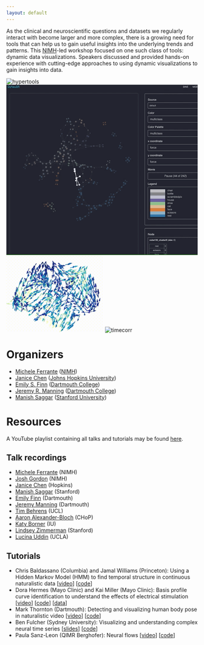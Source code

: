 ```yaml
---
layout: default
---
```


As the clinical and neuroscientific questions and datasets we regularly interact with become larger and more complex, there is a growing need for tools that can help us to gain useful insights into the underlying trends and patterns.  This [NIMH](https://www.nimh.nih.gov/)-led workshop focused on one such class of tools: dynamic data visualizations.  Speakers discussed and provided hands-on experience with cutting-edge approaches to using dynamic visualizations to gain insights into data.

![hypertools](https://raw.githubusercontent.com/dynamicdataviz/dynamicdataviz.github.io/main/img/hypertools.gif) ![dyneusr](https://raw.githubusercontent.com/dynamicdataviz/dynamicdataviz.github.io/main/img/dyneusr.gif) ![neuralflow](https://raw.githubusercontent.com/dynamicdataviz/dynamicdataviz.github.io/main/img/neural_flow.gif) ![timecorr](https://raw.githubusercontent.com/dynamicdataviz/dynamicdataviz.github.io/main/img/timecorr.gif)

# Organizers
- [Michele Ferrante](https://www.nimh.nih.gov/about/organization/dnbbs/behavioral-science-and-integrative-neuroscience-research-branch/theoretical-and-computational-neuroscience-program) ([NIMH](https://www.nimh.nih.gov/))
- [Janice Chen](http://jchenlab.johnshopkins.edu/) ([Johns Hopkins University](https://krieger.jhu.edu/))
- [Emily S. Finn](https://thefinnlab.github.io/) ([Dartmouth College](https://home.dartmouth.edu/))
- [Jeremy R. Manning](http://www.context-lab.com/) ([Dartmouth College](https://home.dartmouth.edu/))
- [Manish Saggar](https://braindynamicslab.github.io/) ([Stanford University](https://www.stanford.edu/))


# Resources
A YouTube playlist containing all talks and tutorials may be found [here](https://youtube.com/playlist?list=PLjQYT8Fwp987E0tZdeMMgSY0juQmaZ8f0).

## Talk recordings
- [Michele Ferrante](https://youtu.be/43pPzBkF2eI?t=31s) (NIMH)
- [Josh Gordon](https://youtu.be/43pPzBkF2eI?t=19m54s) (NIMH)
- [Janice Chen](https://youtu.be/43pPzBkF2eI?t=22m30s) (Hopkins)
- [Manish Saggar](https://youtu.be/43pPzBkF2eI?t=31m57s) (Stanford)
- [Emily Finn](https://youtu.be/43pPzBkF2eI?t=43m6s) (Dartmouth)
- [Jeremy Manning](https://youtu.be/43pPzBkF2eI?t=51m55s) (Dartmouth)
- [Tim Behrens](https://youtu.be/43pPzBkF2eI?t=62m28s) (UCL)
- [Aaron Alexander-Bloch](https://youtu.be/43pPzBkF2eI?t=91m32s) (CHoP)
- [Katy Borner](https://youtu.be/43pPzBkF2eI?t=122m28s) (IU)
- [Lindsey Zimmerman](https://youtu.be/43pPzBkF2eI?t=154m13s) (Stanford)
- [Lucina Uddin](https://youtu.be/43pPzBkF2eI?t=187m29s) (UCLA)


## Tutorials
- Chris Baldassano (Columbia) and Jamal Williams (Princeton): Using a Hidden Markov Model (HMM) to find temporal structure in continuous naturalistic data [[video](https://youtu.be/hHQP2hftNcg?t=10m37s)] [[code](https://www.dropbox.com/s/9d0uao5cu37x3e5/final.zip?dl=0)]
- Dora Hermes (Mayo Clinic) and Kai Miller (Mayo Clinic): Basis profile curve identification to understand the effects of electrical stimulation [[video](https://youtu.be/PB9UYcQzDfU)] [[code](https://github.com/MultimodalNeuroimagingLab/bpc_jupyter)] [[data](https://openneuro.org/datasets/ds003708)]
- Mark Thornton (Dartmouth): Detecting and visualizing human body pose in naturalistic video [[video](https://youtu.be/UfRC3leMTlU?t=4m41s)] [[code](https://colab.research.google.com/drive/1HN2S0zGqOSepLBN5IeJ-jBmzIO4W1aLq?usp=sharing)]
- Ben Fulcher (Sydney University): Visualizing and understanding complex neural time series [[slides](https://raw.githubusercontent.com/dynamicdataviz/dynamicdataviz.github.io/main/doc/BFulcher_DiDViz_NIMH.pdf)] [[code](https://github.com/benfulcher/hctsaTutorial_BonnEEG)]
- Paula Sanz-Leon (QIMR Berghofer): Neural flows [[video](https://youtu.be/EKn17BOEQLU)] [[code](https://github.com/brain-modelling-group/neural-flows/tree/master/examples)]
